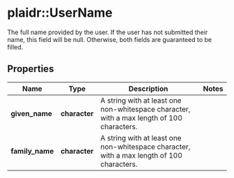 # plaidr::UserName

The full name provided by the user. If the user has not submitted their name, this field will be null. Otherwise, both fields are guaranteed to be filled.

## Properties
Name | Type | Description | Notes
------------ | ------------- | ------------- | -------------
**given_name** | **character** | A string with at least one non-whitespace character, with a max length of 100 characters. | 
**family_name** | **character** | A string with at least one non-whitespace character, with a max length of 100 characters. | 


